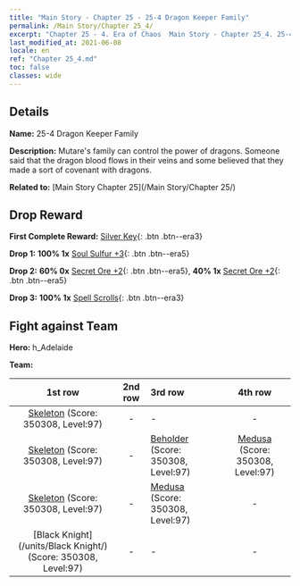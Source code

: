 ```yaml
---
title: "Main Story - Chapter 25 - 25-4 Dragon Keeper Family"
permalink: /Main Story/Chapter 25_4/
excerpt: "Chapter 25 - 4. Era of Chaos  Main Story - Chapter 25_4. 25-4 Dragon Keeper Family"
last_modified_at: 2021-06-08
locale: en
ref: "Chapter 25_4.md"
toc: false
classes: wide
---
```


## Details

 **Name:** 25-4 Dragon Keeper Family

 **Description:** Mutare's family can control the power of dragons. Someone said that the dragon blood flows in their veins and some believed that they made a sort of covenant with dragons.

 **Related to:** [Main Story Chapter 25](/Main Story/Chapter 25/)

## Drop Reward

 **First Complete Reward:** [Silver Key](/Items/con_693/){: .btn .btn--era3}

 **Drop 1:** **100% 1x** [Soul Sulfur +3](/Items/mat_85/){: .btn .btn--era5}

 **Drop 2:** **60% 0x** [Secret Ore +2](/Items/mat_75/){: .btn .btn--era5}, **40% 1x** [Secret Ore +2](/Items/mat_75/){: .btn .btn--era5}

 **Drop 3:** **100% 1x** [Spell Scrolls](/Items/con_694/){: .btn .btn--era3}


## Fight against Team
 **Hero:** h_Adelaide

 **Team:**


  | 1st row | 2nd row | 3rd row | 4th row |
  |:----:|:----:|:----|:----:|
  | [Skeleton](/units/Skeleton/) (Score: 350308, Level:97)  | - | - | - |
  | [Skeleton](/units/Skeleton/) (Score: 350308, Level:97)  | - | [Beholder](/units/Beholder/) (Score: 350308, Level:97)  | [Medusa](/units/Medusa/) (Score: 350308, Level:97)  |
  | [Skeleton](/units/Skeleton/) (Score: 350308, Level:97)  | - | [Medusa](/units/Medusa/) (Score: 350308, Level:97)  | - |
  | [Black Knight](/units/Black Knight/) (Score: 350308, Level:97)  | - | - | - |


